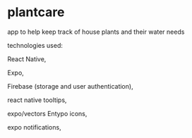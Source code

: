 # plantcare

app to help keep track of house plants and their water needs

technologies used:

React Native,

Expo,

Firebase (storage and user authentication),

react native tooltips,

expo/vectors Entypo icons,

expo notifications,


